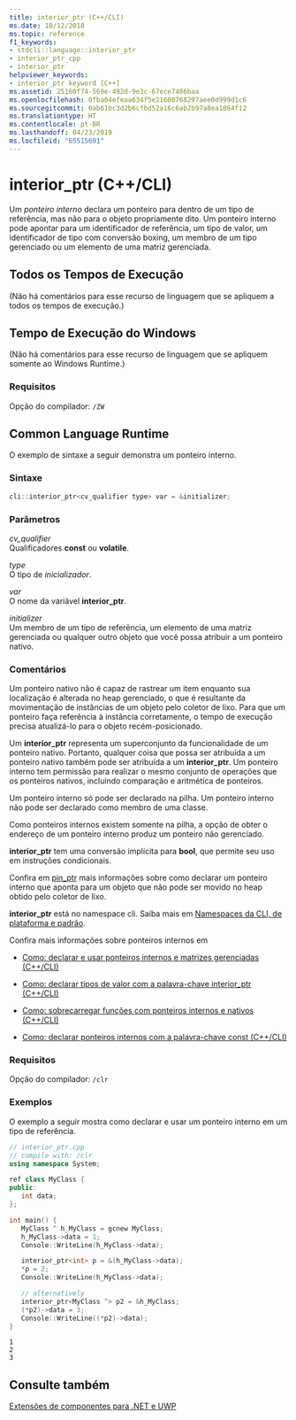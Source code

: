 ```yaml
---
title: interior_ptr (C++/CLI)
ms.date: 10/12/2018
ms.topic: reference
f1_keywords:
- stdcli::language::interior_ptr
- interior_ptr_cpp
- interior_ptr
helpviewer_keywords:
- interior_ptr keyword [C++]
ms.assetid: 25160f74-569e-492d-9e3c-67ece7486baa
ms.openlocfilehash: 0fba04efeaa634f5e21600768297aee0d999d1c6
ms.sourcegitcommit: 0ab61bc3d2b6cfbd52a16c6ab2b97a8ea1864f12
ms.translationtype: HT
ms.contentlocale: pt-BR
ms.lasthandoff: 04/23/2019
ms.locfileid: "65515691"
---
```

# <a name="interiorptr-ccli"></a>interior_ptr (C++/CLI)

Um *ponteiro interno* declara um ponteiro para dentro de um tipo de referência, mas não para o objeto propriamente dito. Um ponteiro interno pode apontar para um identificador de referência, um tipo de valor, um identificador de tipo com conversão boxing, um membro de um tipo gerenciado ou um elemento de uma matriz gerenciada.

## <a name="all-runtimes"></a>Todos os Tempos de Execução

(Não há comentários para esse recurso de linguagem que se apliquem a todos os tempos de execução.)

## <a name="windows-runtime"></a>Tempo de Execução do Windows

(Não há comentários para esse recurso de linguagem que se apliquem somente ao Windows Runtime.)

### <a name="requirements"></a>Requisitos

Opção do compilador: `/ZW`

## <a name="common-language-runtime"></a>Common Language Runtime

O exemplo de sintaxe a seguir demonstra um ponteiro interno.

### <a name="syntax"></a>Sintaxe

```cpp
cli::interior_ptr<cv_qualifier type> var = &initializer;
```

### <a name="parameters"></a>Parâmetros

*cv_qualifier*<br/>
Qualificadores **const** ou **volatile**.

*type*<br/>
O tipo de *inicializador*.

*var*<br/>
O nome da variável **interior_ptr**.

*initializer*<br/>
Um membro de um tipo de referência, um elemento de uma matriz gerenciada ou qualquer outro objeto que você possa atribuir a um ponteiro nativo.

### <a name="remarks"></a>Comentários

Um ponteiro nativo não é capaz de rastrear um item enquanto sua localização é alterada no heap gerenciado, o que é resultante da movimentação de instâncias de um objeto pelo coletor de lixo. Para que um ponteiro faça referência à instância corretamente, o tempo de execução precisa atualizá-lo para o objeto recém-posicionado.

Um **interior_ptr** representa um superconjunto da funcionalidade de um ponteiro nativo.  Portanto, qualquer coisa que possa ser atribuída a um ponteiro nativo também pode ser atribuída a um **interior_ptr**.  Um ponteiro interno tem permissão para realizar o mesmo conjunto de operações que os ponteiros nativos, incluindo comparação e aritmética de ponteiros.

Um ponteiro interno só pode ser declarado na pilha.  Um ponteiro interno não pode ser declarado como membro de uma classe.

Como ponteiros internos existem somente na pilha, a opção de obter o endereço de um ponteiro interno produz um ponteiro não gerenciado.

**interior_ptr** tem uma conversão implícita para **bool**, que permite seu uso em instruções condicionais.

Confira em [pin_ptr](pin-ptr-cpp-cli.md) mais informações sobre como declarar um ponteiro interno que aponta para um objeto que não pode ser movido no heap obtido pelo coletor de lixo.

**interior_ptr** está no namespace cli.  Saiba mais em [Namespaces da CLI, de plataforma e padrão](platform-default-and-cli-namespaces-cpp-component-extensions.md).

Confira mais informações sobre ponteiros internos em

- [Como: declarar e usar ponteiros internos e matrizes gerenciadas (C++/CLI)](how-to-declare-and-use-interior-pointers-and-managed-arrays-cpp-cli.md)

- [Como: declarar tipos de valor com a palavra-chave interior_ptr (C++/CLI)](how-to-declare-value-types-with-the-interior-ptr-keyword-cpp-cli.md)

- [Como: sobrecarregar funções com ponteiros internos e nativos (C++/CLI)](how-to-overload-functions-with-interior-pointers-and-native-pointers-cpp-cli.md)

- [Como: declarar ponteiros internos com a palavra-chave const (C++/CLI)](how-to-declare-interior-pointers-with-the-const-keyword-cpp-cli.md)

### <a name="requirements"></a>Requisitos

Opção do compilador: `/clr`

### <a name="examples"></a>Exemplos

O exemplo a seguir mostra como declarar e usar um ponteiro interno em um tipo de referência.

```cpp
// interior_ptr.cpp
// compile with: /clr
using namespace System;

ref class MyClass {
public:
   int data;
};

int main() {
   MyClass ^ h_MyClass = gcnew MyClass;
   h_MyClass->data = 1;
   Console::WriteLine(h_MyClass->data);

   interior_ptr<int> p = &(h_MyClass->data);
   *p = 2;
   Console::WriteLine(h_MyClass->data);

   // alternatively
   interior_ptr<MyClass ^> p2 = &h_MyClass;
   (*p2)->data = 3;
   Console::WriteLine((*p2)->data);
}
```

```Output
1
2
3
```

## <a name="see-also"></a>Consulte também

[Extensões de componentes para .NET e UWP](component-extensions-for-runtime-platforms.md)
